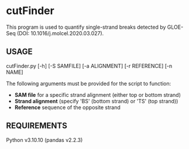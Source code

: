 # cutFinder

This program is used to quantify single-strand breaks detected by GLOE-Seq (DOI: 10.1016/j.molcel.2020.03.027).

## USAGE

cutFinder.py [-h] [-S SAMFILE] [-a ALIGNMENT] [-r REFERENCE] [-n NAME]


The following arguments must be provided for the script to function:
- **SAM file** for a specific strand alignment (either top or bottom strand) 
- **Strand alignment** (specify 'BS' (bottom strand) or 'TS' (top strand))
- **Reference** sequence of the opposite strand


## REQUIREMENTS

Python v3.10.10 (pandas v2.2.3)
